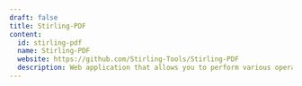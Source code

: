 ```yaml
---
draft: false
title: Stirling-PDF
content:
  id: stirling-pdf
  name: Stirling-PDF
  website: https://github.com/Stirling-Tools/Stirling-PDF
  description: Web application that allows you to perform various operations on PDF files.
---
```

